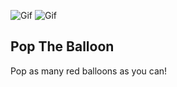 ![Gif](https://s2.gifyu.com/images/Start.gif)  ![Gif](https://s2.gifyu.com/images/Midgame.gif)


## Pop The Balloon

Pop as many red balloons as you can!

